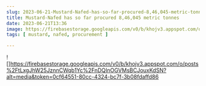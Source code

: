 ```yaml
---
slug: 2023-06-21-Mustard-Nafed-has-so-far-procured-8,46,045-metric-tonnes
title: Mustard-Nafed has so far procured 8,46,045 metric tonnes
date: 2023-06-21T13:36
image: https://firebasestorage.googleapis.com/v0/b/khojv3.appspot.com/o/posts%2FtLxgJhW25JznnCWqb1Yc%2FnDQInOGVMsBCJouxKdSN?alt=media&token=0cf64551-80cc-4324-bc7f-3b08fdaffd86
tags: [ mustard, nafed, procurement ]

---
```


![]https://firebasestorage.googleapis.com/v0/b/khojv3.appspot.com/o/posts%2FtLxgJhW25JznnCWqb1Yc%2FnDQInOGVMsBCJouxKdSN?alt=media&token=0cf64551-80cc-4324-bc7f-3b08fdaffd86
